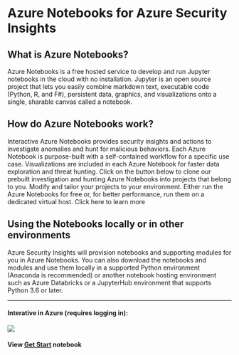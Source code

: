 # Azure Notebooks for Azure Security Insights

## What is Azure Notebooks?
Azure Notebooks is a free hosted service to develop and run Jupyter notebooks in the cloud with no installation. Jupyter is an open source project that lets you easily combine markdown text, executable code (Python, R, and F#), persistent data, graphics, and visualizations onto a single, sharable canvas called a notebook.

## How do Azure Notebooks work?
Interactive Azure Notebooks provides security insights and actions to investigate anomalies and hunt for malicious behaviors. Each Azure Notebook is purpose-built with a self-contained workflow for a specific use case. Visualizations are included in each Azure Notebook for faster data exploration and threat hunting. Click on the button below to clone our prebuilt investigation and hunting Azure Notebooks into projects that belong to you. Modify and tailor your projects to your environment. Either run the Azure Notebooks for free or, for better performance, run them on a dedicated virtual host. Click here to learn more

## Using the Notebooks locally or in other environments
Azure Security Insights will provision notebooks and supporting modules for you in Azure Notebooks. You can also download the notebooks and modules and use them locally in a supported Python environment (Anaconda is recommended) or another notebook hosting environment such as Azure Databricks or a JupyterHub environment that supports Python 3.6 or later.

<hr>

#### Interative in Azure (requires logging in):

<a href="https://notebooks.azure.com/import/gh/ASIJupyter/ASINotebooks"><img src="https://notebooks.azure.com/launch.png" /></a>

#### View [Get Start](https://nbviewer.jupyter.org/github/ASIJupyter/ASINotebooks/blob/master/V1/Hunting.ipynb) notebook
